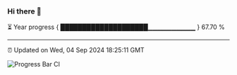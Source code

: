 ### Hi there 👋

⏳ Year progress { ████████████████████▁▁▁▁▁▁▁▁▁▁ } 67.70 %

---

⏰ Updated on Wed, 04 Sep 2024 18:25:11 GMT

![Progress Bar CI](https://github.com/ZhaoGui/ZhaoGui/workflows/Progress%20Bar%20CI/badge.svg)
